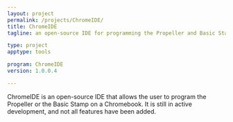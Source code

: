 ```yaml
---
layout: project
permalink: /projects/ChromeIDE/
title: ChromeIDE
tagline: an open-source IDE for programming the Propeller and Basic Stamp on a Chromebook

type: project
apptype: tools

program: ChromeIDE
version: 1.0.0.4

---
```


ChromeIDE is an open-source IDE that allows the user to program the Propeller or the Basic Stamp on a Chromebook. It is still in active development, and not all features have been added.